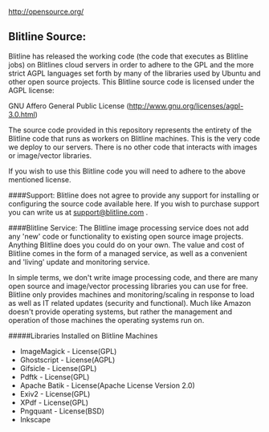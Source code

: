 http://opensource.org/


Blitline Source:
---

Blitline has released the working code (the code that executes as Blitline jobs) on Blitlines cloud servers in order to adhere to the GPL and the more strict AGPL languages set forth by many of the libraries used by Ubuntu and other open source projects. This Blitline source code is licensed under the AGPL license:

GNU Affero General Public License (http://www.gnu.org/licenses/agpl-3.0.html)

The source code provided in this repository represents the entirety of the Blitline code that runs as workers on Blitline machines. This is the very code we deploy to our servers. There is no other code that interacts with images or image/vector libraries.

If you wish to use this Blitline code you will need to adhere to the above mentioned license.

####Support:
Blitline does not agree to provide any support for installing or configuring the source code available here. If you wish to purchase support you can write us at support@blitline.com .

####Blitline Service:
The Blitline image processing service does not add any 'new' code or functionality to existing open source image projects. Anything Blitline does you could do on your own. The value and cost of Blitline comes in the form of a managed service, as well as a convenient and 'living'  update and monitoring service.

In simple terms, we don't write image processing code, and there are many open source and image/vector processing libraries you can use for free. Blitline only provides machines and monitoring/scaling in response to load as well as IT related updates (security and functional). Much like Amazon doesn't provide operating systems, but rather the management and operation of those machines the operating systems run on.

#####Libraries Installed on Blitline Machines
- ImageMagick - License(GPL)
- Ghostscript - License(AGPL)
- Gifsicle - License(GPL)
- Pdftk - License(GPL)
- Apache Batik - License(Apache License Version 2.0)
- Exiv2 - License(GPL)
- XPdf - License(GPL)
- Pngquant - License(BSD)
- Inkscape





